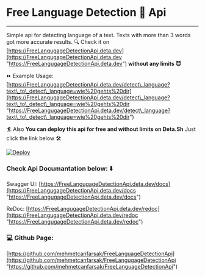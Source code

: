 # Free Language Detection 💬 Api
- - -
Simple api for detecting language of a text. Texts with more than 3 words got more accurate results.
🔍 Check it on [https://FreeLangugageDetectionApi.deta.dev](https://FreeLangugageDetectionApi.deta.dev "https://FreeLangugageDetectionApi.deta.dev")  **without any limits 😈**

⏩ Example Usage:  [https://FreeLangugageDetectionApi.deta.dev/detect\_language?text\_to\_detect\_language=wie%20gehts%20dir](https://FreeLangugageDetectionApi.deta.dev/detect\_language?text\_to\_detect\_language=wie%20gehts%20dir "https://FreeLangugageDetectionApi.deta.dev/detect\_language?text\_to\_detect\_language=wie%20gehts%20dir")

🏄 Also **You can deploy this api for free and without limits on Deta.Sh** Just click the link below 🛠️

[![Deploy](https://button.deta.dev/1/svg)](https://go.deta.dev/deploy?repo=https://github.com/mehmetcanfarsak/FreeLangugageDetectionApi)

### Check Api Documantation below: ⬇️
Swagger UI:  [https://FreeLangugageDetectionApi.deta.dev/docs](https://FreeLangugageDetectionApi.deta.dev/docs "https://FreeLangugageDetectionApi.deta.dev/docs")

ReDoc: [https://FreeLangugageDetectionApi.deta.dev/redoc](https://FreeLangugageDetectionApi.deta.dev/redoc "https://FreeLangugageDetectionApi.deta.dev/redoc")

### 💻 Github Page: 

[https://github.com/mehmetcanfarsak/FreeLanguageDetectionApi](https://github.com/mehmetcanfarsak/FreeLangugageDetectionApi "https://github.com/mehmetcanfarsak/FreeLanguageDetectionApi")